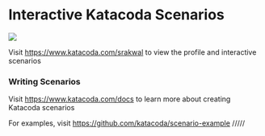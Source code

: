 # Interactive Katacoda Scenarios

[![](http://shields.katacoda.com/katacoda/srakwal/count.svg)](https://www.katacoda.com/srakwal "Get your profile on Katacoda.com")

Visit https://www.katacoda.com/srakwal to view the profile and interactive scenarios

### Writing Scenarios
Visit https://www.katacoda.com/docs to learn more about creating Katacoda scenarios

For examples, visit https://github.com/katacoda/scenario-example  /////
